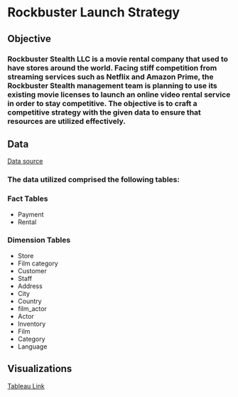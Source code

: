 # Rockbuster Launch Strategy
## Objective
### Rockbuster Stealth LLC is a movie rental company that used to have stores around the world. Facing stiff competition from streaming services such as Netflix and Amazon Prime, the Rockbuster Stealth management team is planning to use its existing movie licenses to launch an online video rental service in order to stay competitive. The objective is to craft a competitive strategy with the given data to ensure that resources are utilized effectively.
## Data 
[Data source](http://www.postgresqltutorial.com/wp-content/uploads/2019/05/dvdrental.zip)
### The data utilized comprised the following tables:
### Fact Tables
- Payment
- Rental
### Dimension Tables
- Store
- Film category
- Customer
- Staff
- Address
- City
- Country
- film_actor
- Actor
- Inventory
- Film
- Category
- Language
## Visualizations
[Tableau Link](https://public.tableau.com/app/profile/azadeh.eshaghi/viz/RockbusterStoryVis/Story1)
